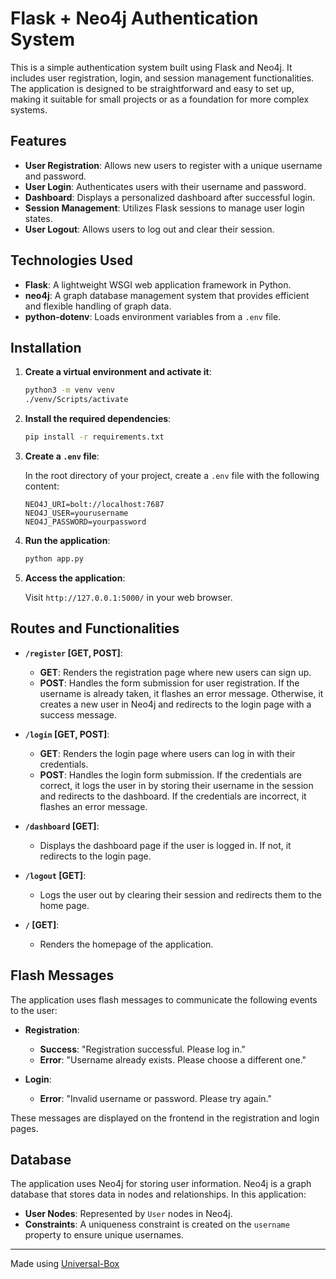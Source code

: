 # Flask + Neo4j Authentication System

This is a simple authentication system built using Flask and Neo4j. It includes user registration, login, and session management functionalities. The application is designed to be straightforward and easy to set up, making it suitable for small projects or as a foundation for more complex systems.

## Features

- **User Registration**: Allows new users to register with a unique username and password.
- **User Login**: Authenticates users with their username and password.
- **Dashboard**: Displays a personalized dashboard after successful login.
- **Session Management**: Utilizes Flask sessions to manage user login states.
- **User Logout**: Allows users to log out and clear their session.

## Technologies Used

- **Flask**: A lightweight WSGI web application framework in Python.
- **neo4j**: A graph database management system that provides efficient and flexible handling of graph data.
- **python-dotenv**: Loads environment variables from a `.env` file.

## Installation

1. **Create a virtual environment and activate it**:

   ```bash
   python3 -m venv venv
   ./venv/Scripts/activate
   ```

2. **Install the required dependencies**:

   ```bash
   pip install -r requirements.txt
   ```

3. **Create a `.env` file**:

   In the root directory of your project, create a `.env` file with the following content:

   ```env
   NEO4J_URI=bolt://localhost:7687
   NEO4J_USER=yourusername
   NEO4J_PASSWORD=yourpassword
   ```

4. **Run the application**:

   ```bash
   python app.py
   ```

5. **Access the application**:

   Visit `http://127.0.0.1:5000/` in your web browser.

## Routes and Functionalities

- **`/register` [GET, POST]**:
  - **GET**: Renders the registration page where new users can sign up.
  - **POST**: Handles the form submission for user registration. If the username is already taken, it flashes an error message. Otherwise, it creates a new user in Neo4j and redirects to the login page with a success message.

- **`/login` [GET, POST]**:
  - **GET**: Renders the login page where users can log in with their credentials.
  - **POST**: Handles the login form submission. If the credentials are correct, it logs the user in by storing their username in the session and redirects to the dashboard. If the credentials are incorrect, it flashes an error message.

- **`/dashboard` [GET]**:
  - Displays the dashboard page if the user is logged in. If not, it redirects to the login page.

- **`/logout` [GET]**:
  - Logs the user out by clearing their session and redirects them to the home page.

- **`/` [GET]**:
  - Renders the homepage of the application.

## Flash Messages

The application uses flash messages to communicate the following events to the user:

- **Registration**:
  - **Success**: "Registration successful. Please log in."
  - **Error**: "Username already exists. Please choose a different one."
  
- **Login**:
  - **Error**: "Invalid username or password. Please try again."

These messages are displayed on the frontend in the registration and login pages.

## Database

The application uses Neo4j for storing user information. Neo4j is a graph database that stores data in nodes and relationships. In this application:

- **User Nodes**: Represented by `User` nodes in Neo4j.
- **Constraints**: A uniqueness constraint is created on the `username` property to ensure unique usernames.

---

Made using [Universal-Box](https://github.com/Abhishek-Mallick/universal-box)